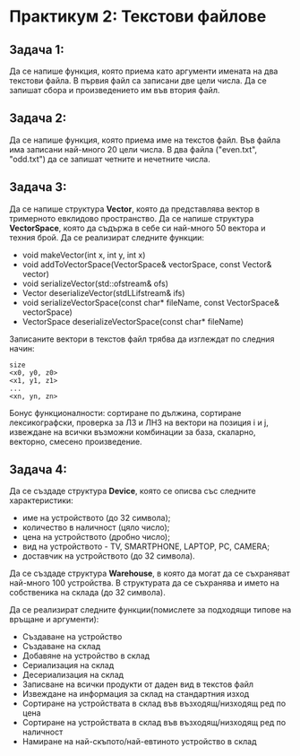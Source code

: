# Практикум 2: Текстови файлове

## Задача 1:
Да се напише функция, която приема като аргументи имената на два текстови файла. В първия файл са записани две цели числа. Да се запишат сбора и произведението им във втория файл.

## Задача 2:
Да се напише функция, която приема име на текстов файл. Във файла има записани най-много 20 цели числа. В два файла ("even.txt", "odd.txt") да се запишат четните и нечетните числа.

## Задача 3:
Да се напише структура **Vector**, която да представлява вектор в тримерното евклидово пространство. Да се напише структура **VectorSpace**, която да съдържа в себе си най-много 50 вектора и техния брой. Да се реализират следните функции:
- void makeVector(int x, int y, int x)
- void addToVectorSpace(VectorSpace& vectorSpace, const Vector& vector)
- void serializeVector(std::ofstream& ofs)
- Vector deserializeVector(stdLLifstream& ifs)
- void serializeVectorSpace(const char* fileName, const VectorSpace& vectorSpace)
- VectorSpace deserializeVectorSpace(const char* fileName)

Записаните вектори в текстов файл трябва да изглеждат по следния начин:
```
size
<x0, y0, z0>
<x1, y1, z1>
...
<xn, yn, zn>
```

Бонус функционалности: сортиране по дължина, сортиране лексикографски, проверка за ЛЗ и ЛНЗ на вектори на позиция i и j, извеждане на всички възможни комбинации за база, скаларно, векторно, смесено произведение.

## Задача 4:
Да се създаде структура **Device**, която се описва със следните характеристики:
- име на устройството (до 32 символа);
- количество в наличност (цяло число);
- цена на устройството (дробно число);
- вид на устройството - TV, SMARTPHONE, LAPTOP, PC, CAMERA;
- доставчик на устройството (до 32 символа).

Да се създаде структура **Warehouse**, в която да могат да се съхраняват най-много 100 устройства. В структурата да се съхранява и името на собственика на склада (до 32 символа).

Да се реализират следните функции(помислете за подходящи типове на връщане и аргументи):
- Създаване на устройство
- Създаване на склад
- Добавяне на устройство в склад
- Сериализация на склад
- Десериализация на склад
- Записване на всички продукти от даден вид в текстов файл
- Извеждане на информация за склад на стандартния изход
- Сортиране на устройствата в склад във възходящ/низходящ ред по цена
- Сортиране на устройствата в склад във възходящ/низходящ ред по наличност
- Намиране на най-скъпото/най-евтиното устройство в склад

